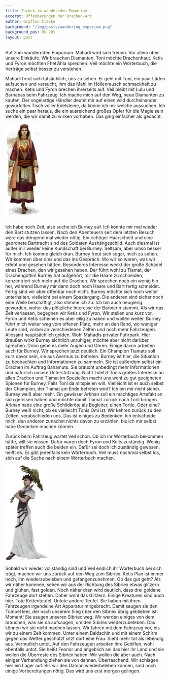 ```yaml
---
title: Zurück im wandernden Emporium
excerpt: Offenbarungen der Drachen-Art
author: Grafton Clarke
background: "/img/posts/wandering_emporium.png"
background_pos: 0% 20%
layout: post
---
```


Auf zum wandernden Emporium. Mahadi wird sich freuen. Vor
allem über unsere Einkäufe. Wir brauchen Diamanten. Toni möchte Drachenhaut.
Ketis und Fyron möchten Fhet’Ahla sprechen. Veil möchte ein Wörterbuch, die
Verträge selbst besser zu verstehen.

Mahadi freut sich tatsächlich, uns zu sehen. Er geht mit Toni, ein paar Läden
aufsuchen und versucht, ihm das Mahl im Höllenrausch schmackhaft zu machen.
Ketis und Fyron brechen ihrerseits auf. Veil bleibt mit Lulu und Barnabas beim
Fahrzeug. Ich mache mich auf den Weg, neue Diamanten zu kaufen. Der vogelartige
Händler deutet mir auf einen wild durcheinander gewürfelten Tisch voller
Edelsteine, da könne ich mir welche aussuchen. Ich suche ein paar heraus, die
ein ausreichend großes Opfer für die Magie sein werden, die wir damit zu wirken
vorhaben. Das ging einfacher als gedacht.

![Burney](/img/posts/burney.png)

Ich habe noch Zeit, also suche ich Burney auf. Ich könnte mir mal wieder den
Bart stutzen lassen. Nach den Abenteuern seit dem letzten Besuch wäre das
dringend mal wieder nötig. Ein richtiger Haarschnitt und eine geordnete
Barttracht sind des Soldaten Aushängeschild. Auch diesmal ist außer mir wieder
keine Kundschaft bei Burney. Seltsam, aber umso besser für mich. Ich komme
gleich dran. Burney freut sich sogar, mich zu sehen. Wir kommen über dies und
das ins Gespräch. Wo wir so waren, was wir erlebt und gesehen hätten.
Besonderes Interesse weckt der große Schädel eines Drachen, den wir gesehen
haben. Der führt wohl zu Tiamat, der Drachengöttin! Burney hat aufgehört, mir
die Haare zu schneiden, konzentriert sich mehr auf die Drachen. Wir sprechen
noch ein wenig hin her, während Burney mir dann doch noch Haare und Bart fertig
schneidet. Fertig sind wir aber offenbar noch nicht. Burney möchte sich noch
weiter unterhalten, vielleicht bei einem Spaziergang. Die anderen sind sicher
noch eine Weile beschäftigt, also stimme ich zu. Ich bin auch neugierig
geworden, woher das plötzliche Interesse der Barbierin stammt. Als wir das Zelt
verlassen, begegnen wir Ketis und Fyron. Wir stellen uns kurz vor. Fyron und
Ketis scheinen es aber eilig zu haben und wollen weiter. Burney führt mich
weiter weg vom offenen Platz, mehr an den Rand, wo weniger Leute sind, vorbei
an verschiedenen Zelten und noch mehr Fahrzeugen. Allesamt hauptsächlich
golden. Wohl Mahadis privater Fuhrpark. Hier draußen wirkt Burney sichtlich
unruhiger, möchte aber nicht darüber sprechen. Drinn gebe es mehr Augen und
Ohren. Einige davon arbeiten auch für Burney. Wir sprechen jetzt deutlich. Ein
Champion Tiamats soll kurz davor sein, sie aus Avernus zu befreien. Burney ist
hier, die Situation zu beobachten und Informationen zu sammeln. Sie ist
außerdem selbst ein Drachen im Auftrag Bahamuts. Sie braucht unbedingt mehr
Informationen und natürlich unsere Unterstützung. Nicht zuletzt Tonis großes
Interesse an allen Drachen und Tiamat im Speziellen macht uns wohl zu gut
geeigneten Spionen für Burney. Falls Toni da mitspielen will. Vielleicht ist er
auch selbst der Champion, der Tiamat am Ende befreien wird? Ich bin mir nicht
sicher. Burney weiß aber mehr. Ein gewisser Arkhan soll ein mächtiges Artefakt
an sich gerissen haben und möchte damit Tiamat zurück nach Toril bringen. Arkhan
habe eine große Schildkröte als Begleiter, einen Tortle. Oder eine? Burney weiß
nicht, ob es vielleicht Tonis Omi ist. Wir kehren zurück zu den Zelten,
verabschieden uns. Das ist einiges zu Bedenken. Ich entscheide mich, den
anderen zunächst nichts davon zu erzählen, bis ich mir selbst habe Gedanken
machen können.

Zurück beim Fahrzeug wartet Veil schon. Ob ich ihr Wörterbuch bekommen hätte,
will sie wissen. Dafür waren doch Fyron und Keits zuständig. Wenig später
treffen auch die beiden ein. Dafür sei doch ich zuständig gewesen, heißt es. Es
gibt jedenfalls kein Wörterbuch. Veil muss nochmal selbst los, sich auf die
Suche nach einem Wörterbuch machen.

![Feonor](/img/posts/feonor.png)

Sobald wir wieder vollständig sind und Veil endlich ihr Wörterbuch bei sich
trägt, machen wir uns zurück auf den Weg zum Sibriex. Ketis Plan ist immer noch,
ihn wiederzubeleben und gefangenzunehmen. Ob das gut geht? Als wir näher kommen,
sehen wir aus der Richtung des Sibriex etwas glitzern und glühen, fast golden.
Noch näher dran wird deutlich, dass drei goldene Fahrzeuge dort stehen. Daher
wohl das Glitzern. Einige Kreaturen sind auch hier. Tote Kettenteufel. Untote
andere Teufel. Sie haben mit ihren Fahrzeugen irgendeine Art Apparatur
mitgebracht. Damit saugen sie den Tümpel leer, der nach unserem Sieg über den
Sibriex übrig geblieben ist. Moment! Sie saugen unseren Sibriex weg. Wir werden
einiges von dem brauchen, was sie da aufsaugen, um den Sibriex wiederzubeleben.
Das können wir sie nicht machen lassen. Wir fahren mit dem Fahrzeug vor, bis wir
zu einem Zelt kommen. Unter einem Baldachin und mit einem Schirm gegen das
Wetter geschützt sitzt dort eine Frau. Sieht mehr tot als lebendig aus.
Vermutlich untot. Auf den Fahrzeugen arbeiten ihre Gehilfen, wohl ebenfalls
untot. Sie heißt Feonor und angeblich sei das hier ihr Land und sie wollen die
Überreste des Sibriex haben. Wir wollen die aber auch. Nach einiger Verhandlung
ziehen sie von dannen. Überraschend. Wir schlagen hier ein Lager auf. Bis wir
den Dämon wiederbeleben können, sind noch einige Vorbereitungen nötig. Das wird
uns erst morgen gelingen.
